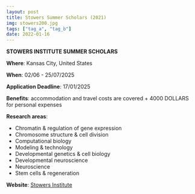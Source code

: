 ```yaml
---
layout: post
title: Stowers Summer Scholars (2021)
img: stowers200.jpg
tags: ["tag_a", "tag_b"]
date: 2022-01-16
---
```


**STOWERS INSTITUTE SUMMER SCHOLARS**

**Where**: Kansas City, United States 

**When**: 02/06 - 25/07/2025

**Application Deadline**: 17/01/2025 

**Benefits**: accommodation and travel costs are covered + 4000 DOLLARS for personal expenses

**Research areas**: 
 * Chromatin & regulation of gene expression 
 * Chromosome structure & cell division 
 * Computational biology 
 * Modeling & technology 
 * Developmental genetics & cell biology 
 * Developmental neuroscience 
 * Neuroscience 
 * Stem cells & regeneration

**Website**: [Stowers Institute](https://www.stowers.org/gradschool/scholars)

